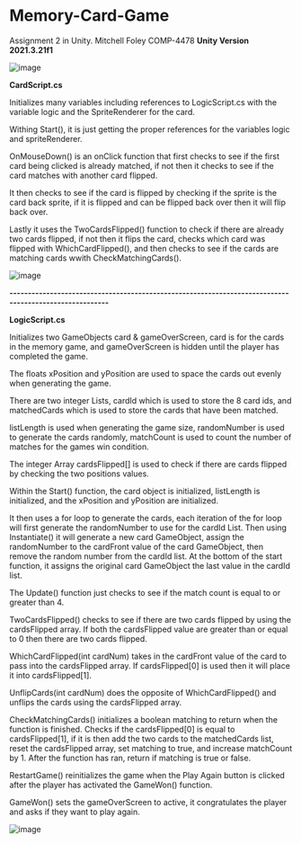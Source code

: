 # Memory-Card-Game

Assignment 2 in Unity.
Mitchell Foley
COMP-4478
**Unity Version 2021.3.21f1**

![image](https://user-images.githubusercontent.com/55286115/226473110-4852dbd3-5d7c-4746-b7bf-23f8ced49fa3.png)


**CardScript.cs**

Initializes many variables including references to LogicScript.cs with the variable logic and the SpriteRenderer for the card.

Withing Start(), it is just getting the proper references for the variables logic and spriteRenderer.

OnMouseDown() is an onClick function that first checks to see if the first card being clicked is already matched, if not then it
checks to see if the card matches with another card flipped. 

It then checks to see if the card is flipped by checking if the sprite is the card back sprite, if it is flipped and can be flipped
back over then it will flip back over. 

Lastly it uses the TwoCardsFlipped() function to check if there are already two cards flipped, if not then it flips the card, checks
which card was flipped with WhichCardFlipped(), and then checks to see if the cards are matching cards wwith CheckMatchingCards().

![image](https://user-images.githubusercontent.com/55286115/226473189-01a6c85d-410a-4e91-bee5-01bdf78e9ef9.png)


**-------------------------------------------------------------------------------------------------------**

**LogicScript.cs**

Initializes two GameObjects card & gameOverScreen, card is for the cards in the memory game, and gameOverScreen is hidden until the player
has completed the game.

The floats xPosition and yPosition are used to space the cards out evenly when generating the game.

There are two integer Lists, cardId which is used to store the 8 card ids, and matchedCards which is used to store the cards that have been matched.

listLength is used when generating the game size, randomNumber is used to generate the cards randomly, matchCount is used to count the number of matches
for the games win condition.

The integer Array cardsFlipped[] is used to check if there are cards flipped by checking the two positions values.

Within the Start() function, the card object is initialized, listLength is initialized, and the xPosition and yPosition are initialized.

It then uses a for loop to generate the cards, each iteration of the for loop will first generate the randomNumber to use for the cardId List.
Then using Instantiate() it will generate a new card GameObject, assign the randomNumber to the cardFront value of the card GameObject, then
remove the random number from the cardId list. At the bottom of the start function, it assigns the original card GameObject the last value in the
cardId list.

The Update() function just checks to see if the match count is equal to or greater than 4.

TwoCardsFlipped() checks to see if there are two cards flipped by using the cardsFlipped array. If both the cardsFlipped value are greater than or
equal to 0 then there are two cards flipped.

WhichCardFlipped(int cardNum) takes in the cardFront value of the card to pass into the cardsFlipped array. If cardsFlipped[0] is used then
it will place it into cardsFlipped[1].

UnflipCards(int cardNum) does the opposite of WhichCardFlipped() and unflips the cards using the cardsFlipped array.

CheckMatchingCards() initializes a boolean matching to return when the function is finished. Checks if the cardsFlipped[0] is equal to 
cardsFlipped[1], if it is then add the two cards to the matchedCards list, reset the cardsFlipped array, set matching to true, and increase matchCount by 1.
After the function has ran, return if matching is true or false.

RestartGame() reinitializes the game when the Play Again button is clicked after the player has activated the GameWon() function.

GameWon() sets the gameOverScreen to active, it congratulates the player and asks if they want to play again.

![image](https://user-images.githubusercontent.com/55286115/226473211-6063d58e-4fae-4a35-b50e-2736c9fa2ef1.png)


